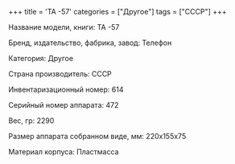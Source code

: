 +++
title = 'ТА -57'
categories = ["Другое"]
tags = ["СССР"]
+++

Название модели, книги: ТА -57

Бренд, издательство, фабрика, завод: Телефон

Категория: Другое

Страна производитель: СССР

Инвентаризационный номер: 614

Серийный номер аппарата: 472

Вес, гр: 2290

Размер аппарата  собранном виде, мм: 220х155х75

Материал корпуса: Пластмасса

